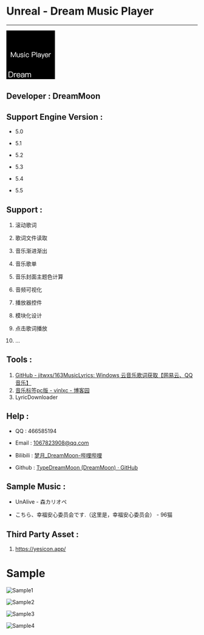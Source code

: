# Unreal - Dream Music Player

---

![Icon128](Resources/Icon128.png "Icon128")

## Developer : DreamMoon

## Support Engine Version :

- 5.0

- 5.1

- 5.2

- 5.3

- 5.4

- 5.5

## Support :

1. 滚动歌词

2. 歌词文件读取

3. 音乐渐进渐出

4. 音乐歌单

5. 音乐封面主题色计算

6. 音频可视化

7. 播放器控件

8. 模块化设计

9. 点击歌词播放

10. ...

## Tools :

1. [GitHub - jitwxs/163MusicLyrics: Windows 云音乐歌词获取【网易云、QQ音乐】](https://github.com/jitwxs/163MusicLyrics)
2. [音乐标签pc版 - vinlxc - 博客园](https://www.cnblogs.com/vinlxc/p/11347744.html)
3. LyricDownloader

## Help :

- QQ : 466585194

- Email : 1067823908@qq.com

- Bilibili : [梦月_DreamMoon-哔哩哔哩](https://space.bilibili.com/1115826412)

- Github : [TypeDreamMoon (DreamMoon) · GitHub](https://github.com/TypeDreamMoon)

## Sample Music :

- UnAlive - 森カリオペ

- こちら、幸福安心委员会です.（这里是，幸福安心委员会） - 96猫

## Third Party Asset :

1. https://yesicon.app/

# Sample

![Sample1](Images/Sample1.png "Sample1")

![Sample2](Images/Sample2.png "Sample2")

![Sample3](Images/Sample3.png "Sample3")

![Sample4](Images/Sample4.png "Sample4")
